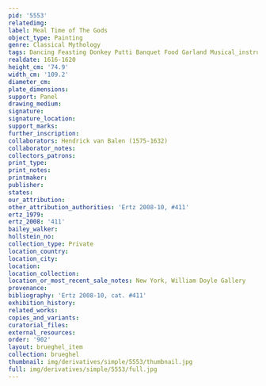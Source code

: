 ```yaml
---
pid: '5553'
relatedimg: 
label: Meal Time of The Gods
object_type: Painting
genre: Classical Mythology
tags: Dancing Feasting Donkey Putti Banquet Food Garland Musical_instruments Vegetables
realdate: 1616-1620
height_cm: '74.9'
width_cm: '109.2'
diameter_cm: 
plate_dimensions: 
support: Panel
drawing_medium: 
signature: 
signature_location: 
support_marks: 
further_inscription: 
collaborators: Hendrick van Balen (1575-1632)
collaborator_notes: 
collectors_patrons: 
print_type: 
print_notes: 
printmaker: 
publisher: 
states: 
our_attribution: 
other_attribution_authorities: 'Ertz 2008-10, #411'
ertz_1979: 
ertz_2008: '411'
bailey_walker: 
hollstein_no: 
collection_type: Private
location_country: 
location_city: 
location: 
location_collection: 
location_or_most_recent_sale_notes: New York, William Doyle Gallery
provenance: 
bibliography: 'Ertz 2008-10, cat. #411'
exhibition_history: 
related_works: 
copies_and_variants: 
curatorial_files: 
external_resources: 
order: '902'
layout: brueghel_item
collection: brueghel
thumbnail: img/derivatives/simple/5553/thumbnail.jpg
full: img/derivatives/simple/5553/full.jpg
---
```

